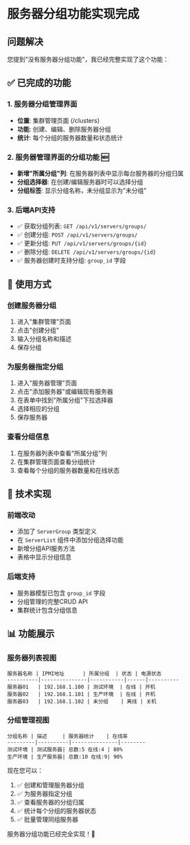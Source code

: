# 服务器分组功能实现完成

## 问题解决

您提到"没有服务器分组功能"，我已经完整实现了这个功能：

## ✅ 已完成的功能

### 1. 服务器分组管理界面
- **位置**: 集群管理页面 (/clusters)
- **功能**: 创建、编辑、删除服务器分组
- **统计**: 每个分组的服务器数量和状态统计

### 2. 服务器管理界面的分组功能 🆕
- **新增"所属分组"列**: 在服务器列表中显示每台服务器的分组归属
- **分组选择器**: 在创建/编辑服务器时可以选择分组
- **分组标签**: 显示分组名称，未分组显示为"未分组"

### 3. 后端API支持
- ✅ 获取分组列表: `GET /api/v1/servers/groups/`
- ✅ 创建分组: `POST /api/v1/servers/groups/`
- ✅ 更新分组: `PUT /api/v1/servers/groups/{id}`
- ✅ 删除分组: `DELETE /api/v1/servers/groups/{id}`
- ✅ 服务器创建时支持分组: `group_id` 字段

## 🎯 使用方式

### 创建服务器分组
1. 进入"集群管理"页面
2. 点击"创建分组"
3. 输入分组名称和描述
4. 保存分组

### 为服务器指定分组
1. 进入"服务器管理"页面
2. 点击"添加服务器"或编辑现有服务器
3. 在表单中找到"所属分组"下拉选择器
4. 选择相应的分组
5. 保存服务器

### 查看分组信息
1. 在服务器列表中查看"所属分组"列
2. 在集群管理页面查看分组统计
3. 查看每个分组的服务器数量和在线状态

## 🔧 技术实现

### 前端改动
- 添加了 `ServerGroup` 类型定义
- 在 `ServerList` 组件中添加分组选择功能
- 新增分组API服务方法
- 表格中显示分组信息

### 后端支持
- 服务器模型已包含 `group_id` 字段
- 分组管理的完整CRUD API
- 集群统计包含分组信息

## 📊 功能展示

### 服务器列表视图
```
服务器名称 | IPMI地址      | 所属分组  | 状态 | 电源状态
----------|---------------|-----------|------|----------
服务器01   | 192.168.1.100 | 测试环境  | 在线 | 开机
服务器02   | 192.168.1.101 | 生产环境  | 在线 | 开机  
服务器03   | 192.168.1.102 | 未分组    | 离线 | 关机
```

### 分组管理视图
```
分组名称 | 描述     | 服务器统计    | 在线率
---------|----------|---------------|--------
测试环境 | 测试服务器| 总数:5 在线:4 | 80%
生产环境 | 生产服务器| 总数:10 在线:9| 90%
```

现在您可以：
1. ✅ 创建和管理服务器分组
2. ✅ 为服务器指定分组
3. ✅ 查看服务器的分组归属
4. ✅ 统计每个分组的服务器状态
5. ✅ 批量管理同组服务器

服务器分组功能已经完全实现！🎉